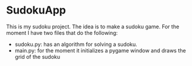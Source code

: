 # SudokuApp

This is my sudoku project. The idea is to make a sudoku game. 
For the moment I have two files that do the following:

* sudoku.py: has an algorithm for solving a sudoku.
* main.py: for the moment it initializes a pygame window and draws the grid of the sudoku